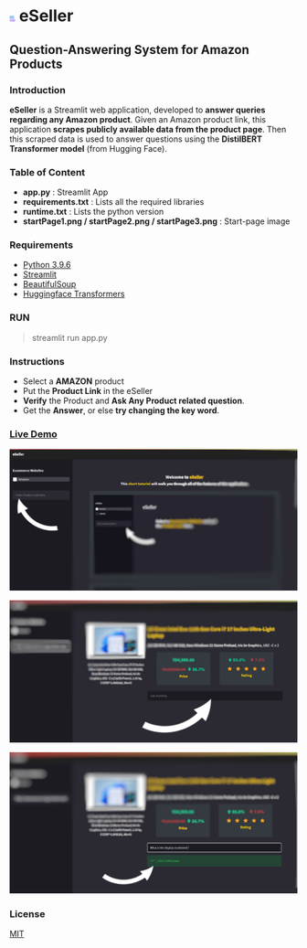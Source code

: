 # <img src="https://github.com/Aditya-R-Chakole/eSeller/blob/main/seller-png.png?raw=true" width="10" height="10"/> eSeller

## Question-Answering System for Amazon Products

### Introduction 
**eSeller** is a Streamlit web application, developed to **answer queries regarding any Amazon product**. Given an Amazon product link, this application **scrapes publicly available data from the product page**. Then this scraped data is used to answer questions using the **DistilBERT Transformer model** (from Hugging Face).  

### Table of Content
- **app.py** : Streamlit App 
- **requirements.txt** : Lists all the required libraries
- **runtime.txt** : Lists the python version 
- **startPage1.png / startPage2.png / startPage3.png** : Start-page image

### Requirements
- [Python 3.9.6]
- [Streamlit]
- [BeautifulSoup]
- [Huggingface Transformers]

### RUN
> streamlit run app.py

### Instructions 
- Select a **AMAZON** product
- Put the **Product Link** in the eSeller
- **Verify** the Product and **Ask Any Product related question**.
- Get the **Answer**, or else **try changing the key word**.

### [Live Demo]
![Image](https://github.com/Aditya-R-Chakole/eSeller/blob/main/startPage1.png?raw=true "Select a Ecommerce Website and put the Product Link.")

![Image](https://github.com/Aditya-R-Chakole/eSeller/blob/main/startPage2.png?raw=true "Verify the Product and Ask Any Product related question.")

![Image](https://github.com/Aditya-R-Chakole/eSeller/blob/main/startPage3.png?raw=true "Get the answer, or else try changing the key word.")
### License
[MIT]

[Python 3.9.6]: <https://www.python.org/downloads/release/python-396/>
[Streamlit]: <https://streamlit.io/>
[BeautifulSoup]: <https://pypi.org/project/beautifulsoup4/>
[Huggingface Transformers]: <https://huggingface.co/docs/transformers/index>
[Live Demo]: <https://share.streamlit.io/aditya-r-chakole/eseller/main/app.py>
[MIT]: <https://github.com/Aditya-R-Chakole/Algorithm_Visualizer/blob/main/LICENSE>
